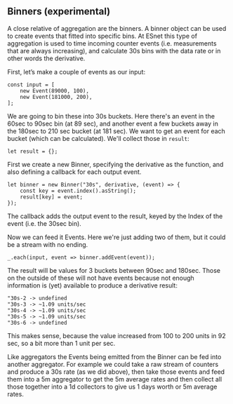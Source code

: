 ## Binners (experimental)

A close relative of aggregation are the binners. A binner object can be used to create events that fitted into specific bins. At ESnet this type of aggregation is used to time incoming counter events (i.e. measurements that are always increasing), and calculate 30s bins with the data rate or in other words the derivative.

First, let’s make a couple of events as our input:

    const input = [
        new Event(89000, 100),
        new Event(181000, 200),
    ];

We are going to bin these into 30s buckets. Here there's an event in the 60sec to 90sec bin (at 89 sec), and another event a few buckets away in the 180sec to 210 sec bucket (at 181 sec). We want to get an event for each bucket (which can be calculated). We'll collect those in `result`:

    let result = {};

First we create a new Binner, specifying the derivative as the function, and also defining a callback for each output event.

    let binner = new Binner("30s", derivative, (event) => {
        const key = event.index().asString();
        result[key] = event;
    });

The callback adds the output event to the result, keyed by the Index of the event (i.e. the 30sec bin).

Now we can feed it Events. Here we're just adding two of them, but it could be a stream with no ending.

    _.each(input, event => binner.addEvent(event));

The result will be values for 3 buckets between 90sec and 180sec. Those on the outside of these will not have events because not enough information is (yet) available to produce a derivative result:

    "30s-2 -> undefined
    "30s-3 -> ~1.09 units/sec
    "30s-4 -> ~1.09 units/sec
    "30s-5 -> ~1.09 units/sec
    "30s-6 -> undefined

This makes sense, because the value increased from 100 to 200 units in 92 sec, so a bit more than 1 unit per sec.

Like aggregators the Events being emitted from the Binner can be fed into another aggregator. For example we could take a raw stream of counters and produce a 30s rate (as we did above), then take those events and feed them into a 5m aggregator to get the 5m average rates and then collect all those together into a 1d collectors to give us 1 days worth or 5m average rates.
